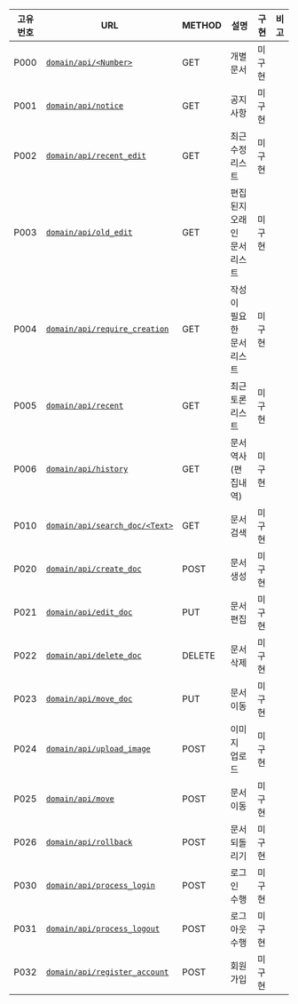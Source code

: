 |고유번호|URL|METHOD|설명|구현|비고
|---|---|---|---|---|---|
|P000|[`domain/api/<Number>`](./specification/P000.md)|GET|개별 문서|미구현||
|P001|[`domain/api/notice`](./specification/P001.md)|GET|공지사항|미구현||
|P002|[`domain/api/recent_edit`](./specification/P002.md)|GET|최근 수정 리스트|미구현||
|P003|[`domain/api/old_edit`](./specification/P003.md)|GET|편집된지 오래인 문서 리스트|미구현|
|P004|[`domain/api/require_creation`](./specification/P004.md)|GET|작성이 필요한 문서 리스트|미구현|
|P005|[`domain/api/recent`](./specification/P005.md)|GET|최근 토론 리스트|미구현|
|P006|[`domain/api/history`](./specification/P006.md)|GET|문서 역사(편집내역)|미구현|
|P010|[`domain/api/search_doc/<Text>`](./specification/P010.md)|GET|문서 검색|미구현|
|P020|[`domain/api/create_doc`](./specification/P020.md)|POST|문서 생성|미구현|
|P021|[`domain/api/edit_doc`](./specification/P021.md)|PUT|문서 편집|미구현|
|P022|[`domain/api/delete_doc`](./specification/P022.md)|DELETE|문서 삭제|미구현|
|P023|[`domain/api/move_doc`](./specification/P023.md)|PUT|문서 이동|미구현|
|P024|[`domain/api/upload_image`](./specification/P024.md)|POST|이미지 업로드|미구현|
|P025|[`domain/api/move`](./specification/P025.md)|POST|문서 이동|미구현|
|P026|[`domain/api/rollback`](./specification/P026.md)|POST|문서 되돌리기|미구현|
|P030|[`domain/api/process_login`](./specification/P030.md)|POST|로그인 수행|미구현|
|P031|[`domain/api/process_logout`](./specification/P031.md)|POST|로그아웃 수행|미구현|
|P032|[`domain/api/register_account`](./specification/P032.md)|POST|회원가입|미구현|